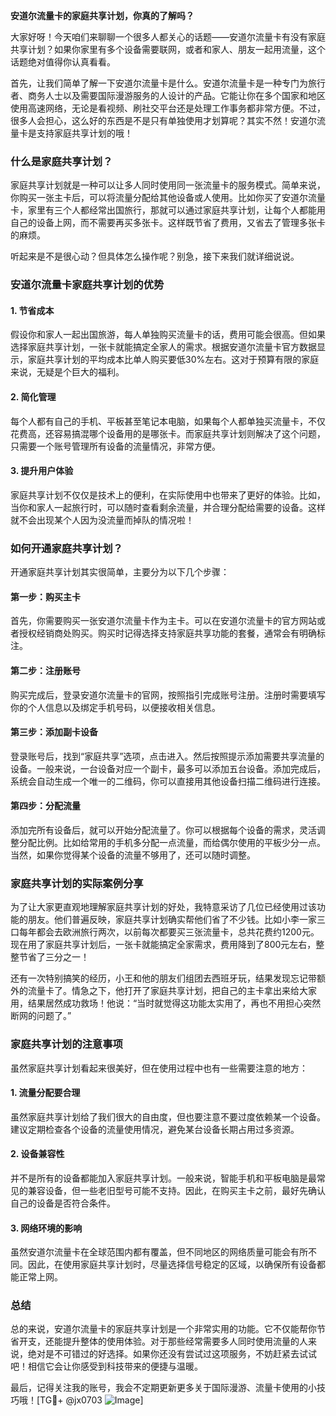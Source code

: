 **安道尔流量卡的家庭共享计划，你真的了解吗？**

大家好呀！今天咱们来聊聊一个很多人都关心的话题——安道尔流量卡有没有家庭共享计划？如果你家里有多个设备需要联网，或者和家人、朋友一起用流量，这个话题绝对值得你认真看看。

首先，让我们简单了解一下安道尔流量卡是什么。安道尔流量卡是一种专门为旅行者、商务人士以及需要国际漫游服务的人设计的产品。它能让你在多个国家和地区使用高速网络，无论是看视频、刷社交平台还是处理工作事务都非常方便。不过，很多人会担心，这么好的东西是不是只有单独使用才划算呢？其实不然！安道尔流量卡是支持家庭共享计划的哦！

### **什么是家庭共享计划？**

家庭共享计划就是一种可以让多人同时使用同一张流量卡的服务模式。简单来说，你购买一张主卡后，可以将流量分配给其他设备或人使用。比如你买了安道尔流量卡，家里有三个人都经常出国旅行，那就可以通过家庭共享计划，让每个人都能用自己的设备上网，而不需要再买多张卡。这样既节省了费用，又省去了管理多张卡的麻烦。

听起来是不是很心动？但具体怎么操作呢？别急，接下来我们就详细说说。

### **安道尔流量卡家庭共享计划的优势**

#### **1. 节省成本**
假设你和家人一起出国旅游，每人单独购买流量卡的话，费用可能会很高。但如果选择家庭共享计划，一张卡就能搞定全家人的需求。根据安道尔流量卡官方数据显示，家庭共享计划的平均成本比单人购买要低30%左右。这对于预算有限的家庭来说，无疑是个巨大的福利。

#### **2. 简化管理**
每个人都有自己的手机、平板甚至笔记本电脑，如果每个人都单独买流量卡，不仅花费高，还容易搞混哪个设备用的是哪张卡。而家庭共享计划则解决了这个问题，只需要一个账号管理所有设备的流量情况，非常方便。

#### **3. 提升用户体验**
家庭共享计划不仅仅是技术上的便利，在实际使用中也带来了更好的体验。比如，当你和家人一起旅行时，可以随时查看剩余流量，并合理分配给需要的设备。这样就不会出现某个人因为没流量而掉队的情况啦！

### **如何开通家庭共享计划？**

开通家庭共享计划其实很简单，主要分为以下几个步骤：

#### **第一步：购买主卡**
首先，你需要购买一张安道尔流量卡作为主卡。可以在安道尔流量卡的官方网站或者授权经销商处购买。购买时记得选择支持家庭共享功能的套餐，通常会有明确标注。

#### **第二步：注册账号**
购买完成后，登录安道尔流量卡的官网，按照指引完成账号注册。注册时需要填写你的个人信息以及绑定手机号码，以便接收相关信息。

#### **第三步：添加副卡设备**
登录账号后，找到“家庭共享”选项，点击进入。然后按照提示添加需要共享流量的设备。一般来说，一台设备对应一个副卡，最多可以添加五台设备。添加完成后，系统会自动生成一个唯一的二维码，你可以直接用其他设备扫描二维码进行连接。

#### **第四步：分配流量**
添加完所有设备后，就可以开始分配流量了。你可以根据每个设备的需求，灵活调整分配比例。比如给常用的手机多分配一点流量，而给偶尔使用的平板少分一点。当然，如果你觉得某个设备的流量不够用了，还可以随时调整。

### **家庭共享计划的实际案例分享**

为了让大家更直观地理解家庭共享计划的好处，我特意采访了几位已经使用过该功能的朋友。他们普遍反映，家庭共享计划确实帮他们省了不少钱。比如小李一家三口每年都会去欧洲旅行两次，以前每次都要买三张流量卡，总共花费约1200元。现在用了家庭共享计划后，一张卡就能搞定全家需求，费用降到了800元左右，整整节省了三分之一！

还有一次特别搞笑的经历，小王和他的朋友们组团去西班牙玩，结果发现忘记带额外的流量卡了。情急之下，他打开了家庭共享计划，把自己的主卡拿出来给大家用，结果居然成功救场！他说：“当时就觉得这功能太实用了，再也不用担心突然断网的问题了。”

### **家庭共享计划的注意事项**

虽然家庭共享计划看起来很美好，但在使用过程中也有一些需要注意的地方：

#### **1. 流量分配要合理**
虽然家庭共享计划给了我们很大的自由度，但也要注意不要过度依赖某一个设备。建议定期检查各个设备的流量使用情况，避免某台设备长期占用过多资源。

#### **2. 设备兼容性**
并不是所有的设备都能加入家庭共享计划。一般来说，智能手机和平板电脑是最常见的兼容设备，但一些老旧型号可能不支持。因此，在购买主卡之前，最好先确认自己的设备是否符合条件。

#### **3. 网络环境的影响**
虽然安道尔流量卡在全球范围内都有覆盖，但不同地区的网络质量可能会有所不同。因此，在使用家庭共享计划时，尽量选择信号稳定的区域，以确保所有设备都能正常上网。

### **总结**

总的来说，安道尔流量卡的家庭共享计划是一个非常实用的功能。它不仅能帮你节省开支，还能提升整体的使用体验。对于那些经常需要多人同时使用流量的人来说，绝对是不可错过的好选择。如果你还没有尝试过这项服务，不妨赶紧去试试吧！相信它会让你感受到科技带来的便捷与温暖。

最后，记得关注我的账号，我会不定期更新更多关于国际漫游、流量卡使用的小技巧哦！[TG💪+ @jx0703 ![Image](https://github.com/user-attachments/assets/dbca1d08-cadb-493c-b0ec-ad6f7a83f270)]